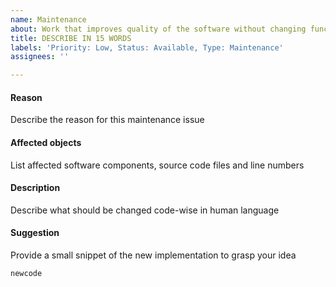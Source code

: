 ```yaml
---
name: Maintenance
about: Work that improves quality of the software without changing functionality
title: DESCRIBE IN 15 WORDS
labels: 'Priority: Low, Status: Available, Type: Maintenance'
assignees: ''

---
```


#### Reason ####
Describe the reason for this maintenance issue

#### Affected objects ####
List affected software components, source code files and line numbers

#### Description ####
Describe what should be changed code-wise in human language

#### Suggestion ####
Provide a small snippet of the new implementation to grasp your idea

```addprogramminglanguage
newcode
```
